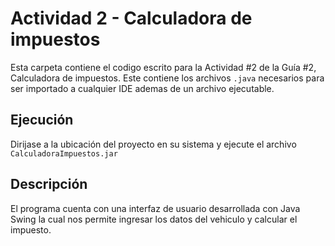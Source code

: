 # Actividad 2 - Calculadora de impuestos
Esta carpeta contiene el codigo escrito para la Actividad #2 de la Guía #2, Calculadora de impuestos. Este contiene los archivos `.java` necesarios para ser importado a cualquier IDE ademas de un archivo ejecutable.

## Ejecución
Dirijase a la ubicación del proyecto en su sistema y ejecute el archivo `CalculadoraImpuestos.jar`

## Descripción
El programa cuenta con una interfaz de usuario desarrollada con Java Swing la cual nos permite ingresar los datos del vehiculo y calcular el impuesto.